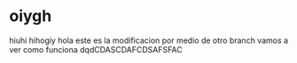 # oiygh
hiuhi
hihogiy
hola este es la modificacion por medio de otro branch vamos a ver como funciona dqdCDASCDAFCDSAFSFAC
